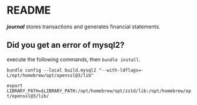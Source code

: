 # README

**_journal_** stores transactions and generates financial statements.

## Did you get an error of mysql2?
execute the following commands, then `bundle install`.

`bundle config --local build.mysql2 "--with-ldflags=-L/opt/homebrew/opt/openssl@3/lib"`

`export LIBRARY_PATH=$LIBRARY_PATH:/opt/homebrew/opt/zstd/lib:/opt/homebrew/opt/openssl@3/lib/`

